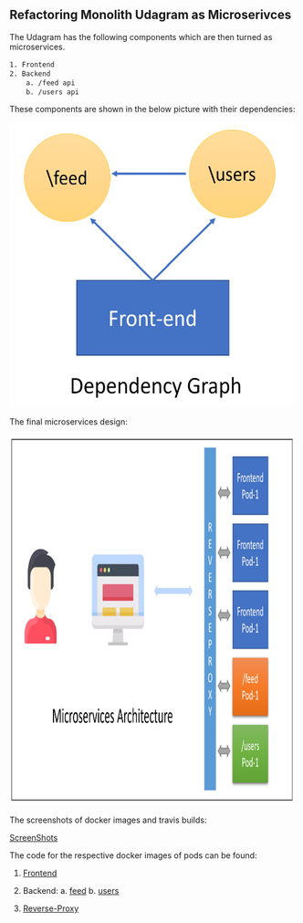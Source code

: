 ## Refactoring Monolith Udagram as Microserivces

The Udagram has the following components which are then turned as microservices.

    1. Frontend
    2. Backend
        a. /feed api
        b. /users api

These components are shown in the below picture with their dependencies:

<img src="https://github.com/VarunRaj7/udagram-microservices-deployment/blob/master/img/dependency-graph.png" width="500" height="500">

<!-- ![dependency-graph]( = 50x50) -->

The final microservices design:

<img src="https://github.com/VarunRaj7/udagram-microservices-deployment/blob/master/img/microservice-design.png" width="500" height="650">

<!-- ![microservices-design]( = 150x100){ width=100px height=100px} -->

The screenshots of docker images and travis builds:

[ScreenShots](https://github.com/VarunRaj7/udagram-microservices-deployment/tree/master/img)

The code for the respective docker images of pods can be found:

1. [Frontend](https://github.com/VarunRaj7/udagram-frontend)

2. Backend:
   a. [feed](https://github.com/VarunRaj7/udagram-feed-api)
   b. [users](https://github.com/VarunRaj7/udagram-users-api)

3. [Reverse-Proxy](https://github.com/VarunRaj7/udagram-reverse-proxy)
